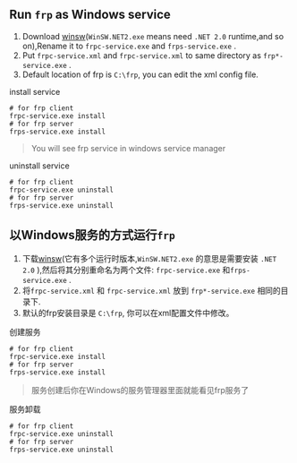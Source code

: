 ## Run `frp` as Windows service

1. Download [winsw](https://github.com/winsw/winsw/releases)(`WinSW.NET2.exe` means need `.NET 2.0` runtime,and so on),Rename it to `frpc-service.exe` and `frps-service.exe` .
2.  Put `frpc-service.xml` and `frpc-service.xml` to same directory as `frp*-service.exe` .
3. Default location of frp is `C:\frp`, you can edit the xml config file.



install  service 

```shell
# for frp client
frpc-service.exe install 
# for frp server
frps-service.exe install 
```

> You will see frp service in windows service manager



uninstall  service 

```shell
# for frp client
frpc-service.exe uninstall 
# for frp server
frps-service.exe uninstall 
```





## 以Windows服务的方式运行`frp`

1. 下载[winsw](https://github.com/winsw/winsw/releases)(它有多个运行时版本,`WinSW.NET2.exe` 的意思是需要安装 `.NET 2.0` ),然后将其分别重命名为两个文件: `frpc-service.exe` 和`frps-service.exe` .
2.  将`frpc-service.xml` 和 `frpc-service.xml` 放到 `frp*-service.exe` 相同的目录下.
3. 默认的frp安装目录是 `C:\frp`, 你可以在xml配置文件中修改。



创建服务 

```shell
# for frp client
frpc-service.exe install 
# for frp server
frps-service.exe install 
```

> 服务创建后你在Windows的服务管理器里面就能看见frp服务了



服务卸载

```shell
# for frp client
frpc-service.exe uninstall 
# for frp server
frps-service.exe uninstall 
```



